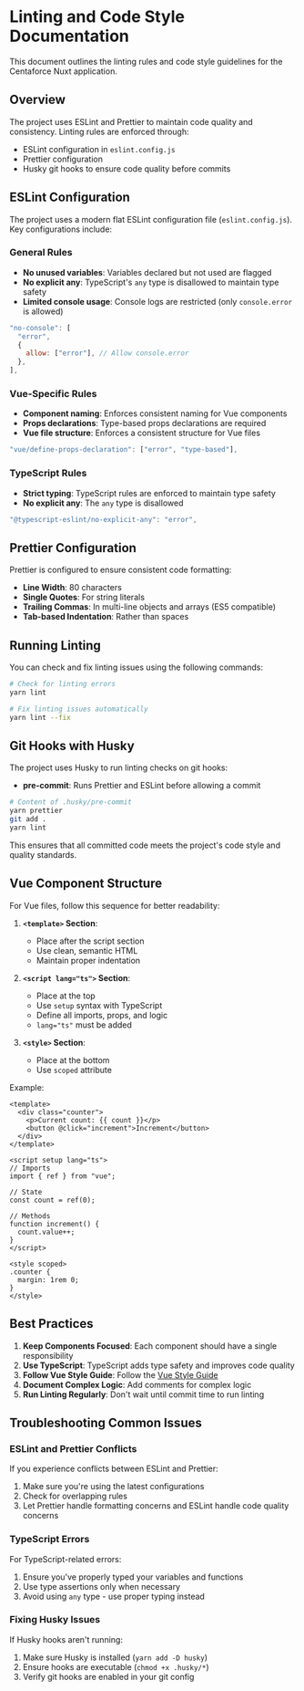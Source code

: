# Linting and Code Style Documentation

This document outlines the linting rules and code style guidelines for the Centaforce Nuxt application.

## Overview

The project uses ESLint and Prettier to maintain code quality and consistency. Linting rules are enforced through:

- ESLint configuration in `eslint.config.js`
- Prettier configuration
- Husky git hooks to ensure code quality before commits

## ESLint Configuration

The project uses a modern flat ESLint configuration file (`eslint.config.js`). Key configurations include:

### General Rules

- **No unused variables**: Variables declared but not used are flagged
- **No explicit any**: TypeScript's `any` type is disallowed to maintain type safety
- **Limited console usage**: Console logs are restricted (only `console.error` is allowed)

```js
"no-console": [
  "error",
  {
    allow: ["error"], // Allow console.error
  },
],
```

### Vue-Specific Rules

- **Component naming**: Enforces consistent naming for Vue components
- **Props declarations**: Type-based props declarations are required
- **Vue file structure**: Enforces a consistent structure for Vue files

```js
"vue/define-props-declaration": ["error", "type-based"],
```

### TypeScript Rules

- **Strict typing**: TypeScript rules are enforced to maintain type safety
- **No explicit any**: The `any` type is disallowed

```js
"@typescript-eslint/no-explicit-any": "error",
```

## Prettier Configuration

Prettier is configured to ensure consistent code formatting:

- **Line Width**: 80 characters
- **Single Quotes**: For string literals
- **Trailing Commas**: In multi-line objects and arrays (ES5 compatible)
- **Tab-based Indentation**: Rather than spaces

## Running Linting

You can check and fix linting issues using the following commands:

```bash
# Check for linting errors
yarn lint

# Fix linting issues automatically
yarn lint --fix
```

## Git Hooks with Husky

The project uses Husky to run linting checks on git hooks:

- **pre-commit**: Runs Prettier and ESLint before allowing a commit

```bash
# Content of .husky/pre-commit
yarn prettier
git add .
yarn lint
```

This ensures that all committed code meets the project's code style and quality standards.

## Vue Component Structure

For Vue files, follow this sequence for better readability:

1. **`<template>` Section**:

   - Place after the script section
   - Use clean, semantic HTML
   - Maintain proper indentation

2. **`<script lang="ts">` Section**:

   - Place at the top
   - Use `setup` syntax with TypeScript
   - Define all imports, props, and logic
   - `lang="ts"` must be added

3. **`<style>` Section**:
   - Place at the bottom
   - Use `scoped` attribute

Example:

```vue
<template>
  <div class="counter">
    <p>Current count: {{ count }}</p>
    <button @click="increment">Increment</button>
  </div>
</template>

<script setup lang="ts">
// Imports
import { ref } from "vue";

// State
const count = ref(0);

// Methods
function increment() {
  count.value++;
}
</script>

<style scoped>
.counter {
  margin: 1rem 0;
}
</style>
```

## Best Practices

1. **Keep Components Focused**: Each component should have a single responsibility
2. **Use TypeScript**: TypeScript adds type safety and improves code quality
3. **Follow Vue Style Guide**: Follow the [Vue Style Guide](https://vuejs.org/style-guide/)
4. **Document Complex Logic**: Add comments for complex logic
5. **Run Linting Regularly**: Don't wait until commit time to run linting

## Troubleshooting Common Issues

### ESLint and Prettier Conflicts

If you experience conflicts between ESLint and Prettier:

1. Make sure you're using the latest configurations
2. Check for overlapping rules
3. Let Prettier handle formatting concerns and ESLint handle code quality concerns

### TypeScript Errors

For TypeScript-related errors:

1. Ensure you've properly typed your variables and functions
2. Use type assertions only when necessary
3. Avoid using `any` type - use proper typing instead

### Fixing Husky Issues

If Husky hooks aren't running:

1. Make sure Husky is installed (`yarn add -D husky`)
2. Ensure hooks are executable (`chmod +x .husky/*`)
3. Verify git hooks are enabled in your git config
